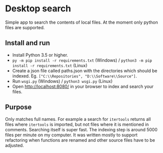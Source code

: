 # Desktop search

Simple app to search the contents of local files. At the moment only python files are supported.

## Install and run
- Install Python 3.5 or higher.
- `py -m pip install -r requirements.txt` (Windows) / `python3 -m pip install -r requirements.txt` (Linux)
- Create a json file called paths.json with the directories which should be indexed. Eg. `["C:\\Repositories", "D:\\Software\\Source"]`.
- Run `wsgi.py` (Windows) / `python3 wsgi.py` (Linux)
- Open <http://localhost:8080/> in your browser to index and search your files.

## Purpose

Only matches full names. For example a search for `itertools` returns all files where `itertools` is imported, but not files where it is mentioned in comments.
Searching itself is super fast. The indexing step is around 5000 files per minute on my computer. It was written mostly to support refactoring when functions are renamed and other source files have to be adjusted.
